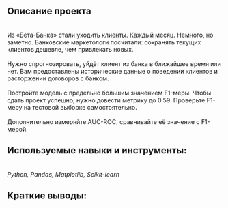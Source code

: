 ## Описание проекта
<br>Из «Бета-Банка» стали уходить клиенты. Каждый месяц. Немного, но заметно. Банковские маркетологи посчитали: сохранять текущих клиентов дешевле, чем привлекать новых.<br>
<br>Нужно спрогнозировать, уйдёт клиент из банка в ближайшее время или нет. Вам предоставлены исторические данные о поведении клиентов и расторжении договоров с банком.<br>
<br>Постройте модель с предельно большим значением F1-меры. Чтобы сдать проект успешно, нужно довести метрику до 0.59. Проверьте F1-меру на тестовой выборке самостоятельно.<br>
<br>Дополнительно измеряйте AUC-ROC, сравнивайте её значение с F1-мерой.
## Используемые навыки и инструменты:<br>
<br> *Python, Pandas, Matplotlib, Scikit-learn*<br>
 ## Краткие выводы: <br>
